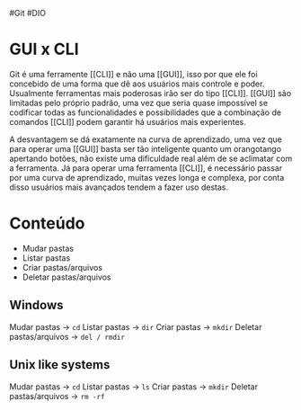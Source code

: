 #Git #DIO 

# GUI x CLI
Git é uma ferramente [[CLI]] e não uma [[GUI]], isso por que ele foi concebido de uma forma que dê aos usuários mais controle e poder. Usualmente ferramentas mais poderosas irão ser do tipo [[CLI]]. [[GUI]] são limitadas pelo próprio padrão, uma vez que seria quase impossível se codificar todas as funcionalidades e possibilidades que a combinação de comandos [[CLI]] podem garantir há usuários mais experientes. 

A desvantagem se dá exatamente na curva de aprendizado, uma vez que para operar uma [[GUI]] basta ser tão inteligente quanto um orangotango apertando botões, não existe uma dificuldade real além de se aclimatar com a ferramenta. Já para operar uma ferramenta [[CLI]], é necessário passar por uma curva de aprendizado, muitas vezes longa e complexa, por conta disso usuários mais avançados tendem a fazer uso destas.

# Conteúdo
- Mudar pastas
- Listar pastas
- Criar pastas/arquivos
- Deletar pastas/arquivos

## Windows
Mudar pastas -> ` cd ` 
Listar pastas -> ` dir ` 
Criar pastas -> ` mkdir `
Deletar pastas/arquivos -> ` del / rmdir `

## Unix like systems
Mudar pastas -> ` cd `
Listar pastas -> ` ls ` 
Criar pastas -> ` mkdir `
Deletar pastas/arquivos -> ` rm -rf `
